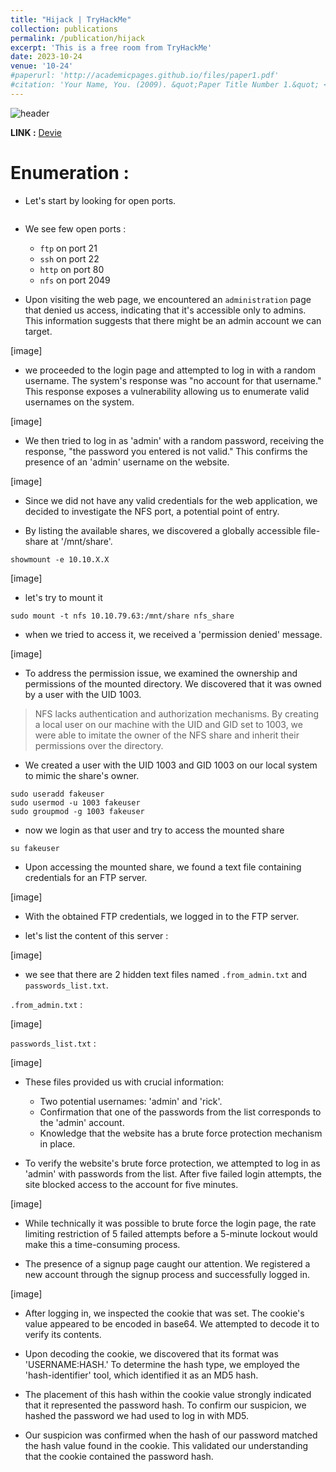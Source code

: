 ```yaml
---
title: "Hijack | TryHackMe"
collection: publications
permalink: /publication/hijack
excerpt: 'This is a free room from TryHackMe'
date: 2023-10-24
venue: '10-24'
#paperurl: 'http://academicpages.github.io/files/paper1.pdf'
#citation: 'Your Name, You. (2009). &quot;Paper Title Number 1.&quot; <i>Journal 1</i>. 1(1).'
---
```


![header]()

**LINK :** [Devie](https://tryhackme.com/room/devie)

# Enumeration : 

* Let's start by looking for open ports.

```console

```

* We see few open ports : 
    * ``ftp`` on port 21
    * ``ssh`` on port 22
    * ``http`` on port 80
    * ``nfs`` on port 2049

* Upon visiting the web page, we encountered an ``administration`` page that denied us access, indicating that it's accessible only to admins. This information suggests that there might be an admin account we can target.

[image]

* we proceeded to the login page and attempted to log in with a random username. The system's response was "no account for that username." This response exposes a vulnerability allowing us to enumerate valid usernames on the system.

[image]

* We then tried to log in as 'admin' with a random password, receiving the response, "the password you entered is not valid." This confirms the presence of an 'admin' username on the website.

[image]

* Since we did not have any valid credentials for the web application, we decided to investigate the NFS port, a potential point of entry. 

* By listing the available shares, we discovered a globally accessible file-share at '/mnt/share'.

```console
showmount -e 10.10.X.X
```

[image]

* let's try to mount it 

```console
sudo mount -t nfs 10.10.79.63:/mnt/share nfs_share
```
*  when we tried to access it, we received a 'permission denied' message.

[image]

* To address the permission issue, we examined the ownership and permissions of the mounted directory. We discovered that it was owned by a user with the UID 1003.

> NFS lacks authentication and authorization mechanisms. By creating a local user on our machine with the UID and GID set to 1003, we were able to imitate the owner of the NFS share and inherit their permissions over the directory.

* We created a user with the UID 1003 and GID 1003 on our local system to mimic the share's owner.

```console
sudo useradd fakeuser
sudo usermod -u 1003 fakeuser
sudo groupmod -g 1003 fakeuser
```

* now we login as that user and try to access the mounted share 

```console
su fakeuser
```

* Upon accessing the mounted share, we found a text file containing credentials for an FTP server.

[image]

* With the obtained FTP credentials, we logged in to the FTP server.

* let's list the content of this server :

[image]

* we see that there are 2 hidden text files named ``.from_admin.txt`` and ``passwords_list.txt``.

 ``.from_admin.txt`` : 

 [image]

 ``passwords_list.txt`` : 

 [image]


* These files provided us with crucial information:
    * Two potential usernames: 'admin' and 'rick'.
    * Confirmation that one of the passwords from the list corresponds to the 'admin' account.
    * Knowledge that the website has a brute force protection mechanism in place.

* To verify the website's brute force protection, we attempted to log in as 'admin' with passwords from the list. After five failed login attempts, the site blocked access to the account for five minutes.

[image]

* While technically it was possible to brute force the login page, the rate limiting restriction of 5 failed attempts before a 5-minute lockout would make this a time-consuming process.

* The presence of a signup page caught our attention. We registered a new account through the signup process and successfully logged in.

[image]

* After logging in, we inspected the cookie that was set. The cookie's value appeared to be encoded in base64. We attempted to decode it to verify its contents.

* Upon decoding the cookie, we discovered that its format was 'USERNAME:HASH.' To determine the hash type, we employed the 'hash-identifier' tool, which identified it as an MD5 hash.

* The placement of this hash within the cookie value strongly indicated that it represented the password hash. To confirm our suspicion, we hashed the password we had used to log in with MD5.

* Our suspicion was confirmed when the hash of our password matched the hash value found in the cookie. This validated our understanding that the cookie contained the password hash.


